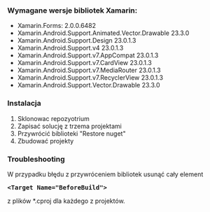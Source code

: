 <h3>Wymagane wersje bibliotek Xamarin:</h3>
<ul>
<li>Xamarin.Forms: 2.0.0.6482</li>
<li>Xamarin.Android.Support.Animated.Vector.Drawable 23.3.0</li>
<li>Xamarin.Android.Support.Design 23.0.1.3</li>
<li>Xamarin.Android.Support.v4 23.0.1.3</li>
<li>Xamarin.Android.Support.v7.AppCompat 23.0.1.3</li>
<li>Xamarin.Android.Support.v7.CardView 23.0.1.3</li>
<li>Xamarin.Android.Support.v7.MediaRouter 23.0.1.3</li>
<li>Xamarin.Android.Support.v7.RecyclerView 23.0.1.3</li>
<li>Xamarin.Android.Support.Vector.Drawable 23.3.0</li>
</ul>
<h3>Instalacja</h3>
<ol type="1">
<li>Sklonowac repozyotrium</li>
<li>Zapisać solucję z trzema projektami</li>
<li>Przywrócić biblioteki "Restore nuget"</li>
<li>Zbudować projekty</li>
</ol>
<h3>Troubleshooting</h3>
<p>W przypadku błędu z przywróceniem bibliotek usunąć cały element</p> 
<p><b><xmp><Target Name="BeforeBuild"></xmp></b> z plików *.cproj dla każdego z projektów.</p>
  
